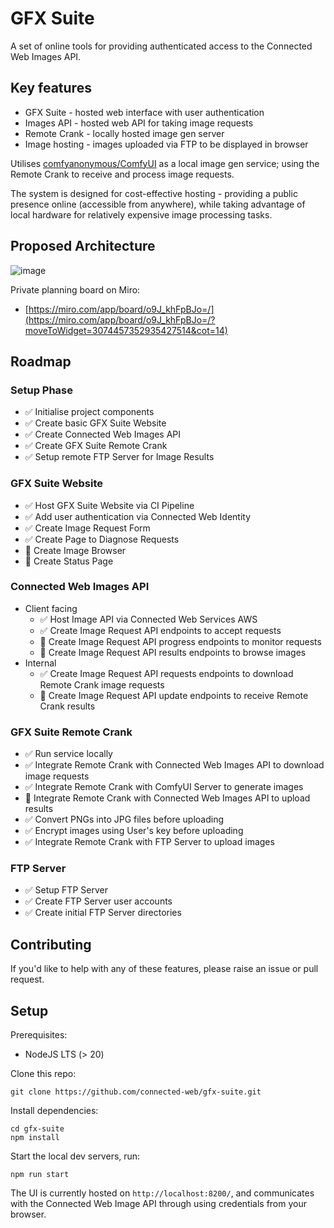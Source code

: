 # GFX Suite

A set of online tools for providing authenticated access to the Connected Web Images API.

## Key features

- GFX Suite - hosted web interface with user authentication
- Images API - hosted web API for taking image requests
- Remote Crank - locally hosted image gen server
- Image hosting - images uploaded via FTP to be displayed in browser

Utilises [comfyanonymous/ComfyUI](https://github.com/comfyanonymous/ComfyUI) as a local image gen service; using the Remote Crank to receive and process image requests.

The system is designed for cost-effective hosting - providing a public presence online (accessible from anywhere), while taking advantage of local hardware for relatively expensive image processing tasks.

## Proposed Architecture

![image](https://github.com/connected-web/gfx-suite/assets/6341696/092f0835-6a19-4188-8dbb-698abcf9e2a0)

Private planning board on Miro:
- [https://miro.com/app/board/o9J_khFpBJo=/](https://miro.com/app/board/o9J_khFpBJo=/?moveToWidget=3074457352935427514&cot=14)

## Roadmap

### Setup Phase

- ✅ Initialise project components
- ✅ Create basic GFX Suite Website
- ✅ Create Connected Web Images API
- ✅ Create GFX Suite Remote Crank
- ✅ Setup remote FTP Server for Image Results

### GFX Suite Website

- ✅ Host GFX Suite Website via CI Pipeline
- ✅ Add user authentication via Connected Web Identity
- ✅ Create Image Request Form
- ✅ Create Page to Diagnose Requests
- 🚧 Create Image Browser
- 🚧 Create Status Page

### Connected Web Images API

- Client facing
  - ✅ Host Image API via Connected Web Services AWS
  - ✅ Create Image Request API endpoints to accept requests
  - 🚧 Create Image Request API progress endpoints to monitor requests
  - 🚧 Create Image Request API results endpoints to browse images
- Internal
  - ✅ Create Image Request API requests endpoints to download Remote Crank image requests
  - 🚧 Create Image Request API update endpoints to receive Remote Crank results

### GFX Suite Remote Crank

- ✅ Run service locally 
- ✅ Integrate Remote Crank with Connected Web Images API to download image requests
- ✅ Integrate Remote Crank with ComfyUI Server to generate images
- 🚧 Integrate Remote Crank with Connected Web Images API to upload results
- ✅ Convert PNGs into JPG files before uploading
- ✅ Encrypt images using User's key before uploading
- ✅ Integrate Remote Crank with FTP Server to upload images

### FTP Server

- ✅ Setup FTP Server
- ✅ Create FTP Server user accounts
- ✅ Create initial FTP Server directories

## Contributing

If you'd like to help with any of these features, please raise an issue or pull request.

## Setup

Prerequisites:

- NodeJS LTS (> 20)

Clone this repo:

```
git clone https://github.com/connected-web/gfx-suite.git
```

Install dependencies:

```
cd gfx-suite
npm install
```
Start the local dev servers, run:

```
npm run start
```

The UI is currently hosted on `http://localhost:8200/`, and communicates with the Connected Web Image API through using credentials from your browser.
